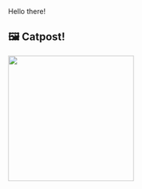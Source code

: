 Hello there!



## 🖼️ Catpost!

<sub>
    <img src="https://cdn2.thecatapi.com/images/vyZxxHjsq.png" height="256">
</sub>

